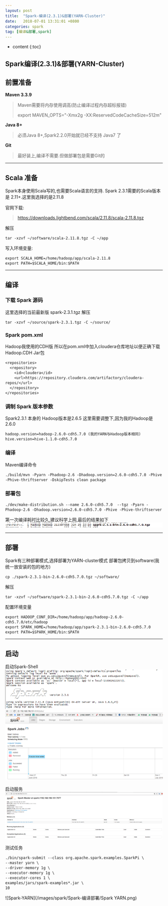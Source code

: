 ```yaml
---
layout: post
title:  "Spark-编译(2.3.1)&部署(YARN-Cluster)"
date:   2018-07-01 13:31:01 +0800
categories: spark
tag: [编译&部署,spark]
---
```


* content
{:toc}



Spark编译(2.3.1)&部署(YARN-Cluster)
------------------------

## 前置准备 
**Maven 3.3.9**
> Maven需要将内存使用调高(防止编译过程内存超标报错) 
> 
> export MAVEN_OPTS="-Xmx2g -XX:ReservedCodeCacheSize=512m"

**Java 8+**
> 必须Java 8+,Spark2.2.0开始就已经不支持 Java7 了

**Git**
> 最好装上,编译不需要.但做部署包是需要Git的

---
## Scala 准备
Spark本身使用Scala写的,也需要Scala语言的支持.
Spark 2.3.1需要的Scala版本是 2.11+.这里我选择的是2.11.8

官网下载: 
> https://downloads.lightbend.com/scala/2.11.8/scala-2.11.8.tgz

解压 
```
tar -xzvf ~/software/scala-2.11.8.tgz -C ~/app 
```

写入环境变量:
```
export SCALA_HOME=/home/hadoop/app/scala-2.11.8
export PATH=$SCALA_HOME/bin:$PATH 
```



---
## 编译
### 下载 Spark 源码
这里选择的当前最新版  spark-2.3.1.tgz
解压
```
tar -xzvf ~/source/spark-2.3.1.tgz -C ~/source/
```

### Spark pom.xml
Hadoop我使用的CDH版
所以在pom.xml中加入cloudera仓库地址以便正确下载Hadoop.CDH Jar包
```
<repositories>
  <repository>
    <id>cloudera</id>
    <url>https://repository.cloudera.com/artifactory/cloudera-repos/</url>
  </repository>
</repositories>
```

### 调制 Spark 版本参数
Spark2.3.1 本身的 Hadoop版本是2.6.5
这里需要调整下,因为我的Hadoop是 2.6.0
```
hadoop.version=hadoop-2.6.0-cdh5.7.0 (我的YARN与Hadoop版本相同)
hive.version=hive-1.1.0-cdh5.7.0
```

### 编译
Maven编译命令
```
./build/mvn -Pyarn -Phadoop-2.6 -Dhadoop.version=2.6.0-cdh5.7.0 -Phive -Phive-thriftserver -DskipTests clean package
```

### 部署包
```
./dev/make-distribution.sh --name 2.6.0-cdh5.7.0  --tgz -Pyarn -Phadoop-2.6 -Dhadoop.version=2.6.0-cdh5.7.0 -Phive -Phive-thriftserver
```

第一次编译耗时比较久,建议科学上网,最后的结果如下
![编译结果](/images/spark/Spark-编译部署/编译结果.png)

---

## 部署
Spark有三种部署模式,选择部署为YARN-cluster模式
部署包拷贝到software(我统一放安装的包的地方)
```
cp ./spark-2.3.1-bin-2.6.0-cdh5.7.0.tgz ~/software/
```

解压
```
tar -xzvf ~/software/spark-2.3.1-bin-2.6.0-cdh5.7.0.tgz -C ~/app
```

配置环境变量
```
export HADOOP_CONF_DIR=/home/hadoop/app/hadoop-2.6.0-cdh5.7.0/etc/hadoop
export SPARK_HOME=/home/hadoop/app/spark-2.3.1-bin-2.6.0-cdh5.7.0
export PATH=$SPARK_HOME/bin:$PATH
```
---

## 启动
启动Spark-Shell
![Spark-Shell启动界面](/images/spark/Spark-编译部署/Spark-Shell启动界面.png)
![Spark--Web启动界面](/images/spark/Spark-编译部署/Spark-Web启动界面.png)

启动服务
![Spark-Service启动界面](/images/spark/Spark-编译部署/Spark-Job启动界面.png)

测试任务
```
./bin/spark-submit --class org.apache.spark.examples.SparkPi \
--master yarn \
--driver-memory 1g \
--executor-memory 1g \
--executor-cores 1 \
examples/jars/spark-examples*.jar \
10
```

![Spark-YARN](/images/spark/Spark-编译部署/Spark YARN.png)
